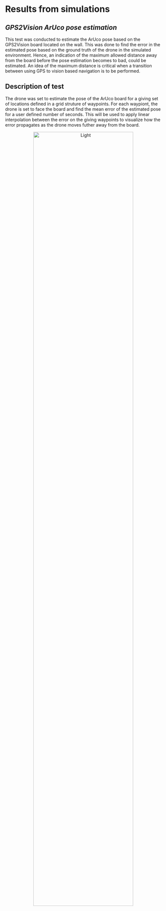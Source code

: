 # Results from simulations
## _GPS2Vision ArUco pose estimation_

This test was conducted to estimate the ArUco pose based on the GPS2Vision board located on the wall. This was done to find the error in the estimated pose based on the ground truth of the drone in the simulated environment. Hence, an indication of the maximum allowed distance away from the board before the pose estimation becomes to bad, could be estimated. An idea of the maximum distance is critical when a transition between using GPS to vision based navigation is to be performed.

## Description of test
The drone was set to estimate the pose of the ArUco board for a giving set of locations defined in a grid struture of waypoints. For each waypiont, the drone is set to face the board and find the mean error of the estimated pose for a user defined number of seconds. This will be used to apply linear interpolation between the error on the giving waypoints to visualize how the error propagates as the drone moves futher away from the board. 

<p align="center">
  <img alt="Light" src="analyse_GPS2Vision_aruco_pose_estimation.gif" width="80%">
</p>

